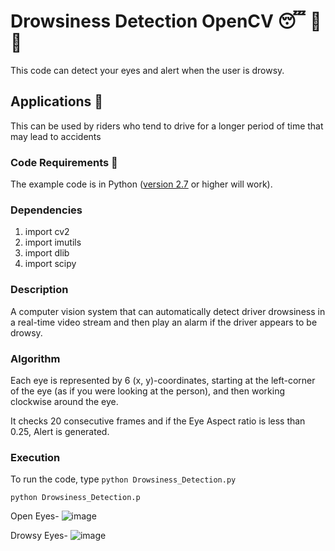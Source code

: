 # Drowsiness Detection OpenCV 😴 🚫 🚗


This code can detect your eyes and alert when the user is drowsy.

## Applications 🎯
This can be used by riders who tend to drive for a longer period of time that may lead to accidents

### Code Requirements 🦄
The example code is in Python ([version 2.7](https://www.python.org/download/releases/2.7/) or higher will work). 

### Dependencies

1) import cv2
2) import imutils
3) import dlib
4) import scipy


### Description 

A computer vision system that can automatically detect driver drowsiness in a real-time video stream and then play an alarm if the driver appears to be drowsy.

### Algorithm 

Each eye is represented by 6 (x, y)-coordinates, starting at the left-corner of the eye (as if you were looking at the person), and then working clockwise around the eye.

It checks 20 consecutive frames and if the Eye Aspect ratio is less than 0.25, Alert is generated.

### Execution 
To run the code, type `python Drowsiness_Detection.py`

```
python Drowsiness_Detection.p
```

Open Eyes-
![image](https://github.com/aditya-806/Drowsiness_Detection/assets/126506636/352cfbad-6646-4708-8cd4-d68d708f6fb7)

Drowsy Eyes-
![image](https://github.com/aditya-806/Drowsiness_Detection/assets/126506636/0e7ae0bb-91ab-404a-978a-d61db7f95ba2)




